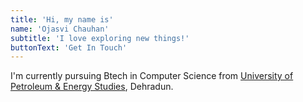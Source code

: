 ```yaml
---
title: 'Hi, my name is'
name: 'Ojasvi Chauhan'
subtitle: 'I love exploring new things!'
buttonText: 'Get In Touch'
---
```


I'm currently pursuing Btech in Computer Science from [University of Petroleum & Energy Studies](https://www.upes.ac.in/), Dehradun.
